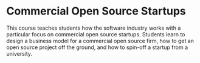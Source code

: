 # Commercial Open Source Startups

This course teaches students how the software industry works with a particular focus on commercial open source startups. Students learn to design a business model for a commercial open source firm, how to get an open source project off the ground, and how to spin-off a startup from a university.

